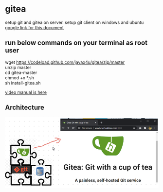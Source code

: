 # gitea
setup git and gitea on server. setup git client on windows and ubuntu  
[google link for this document ](https://docs.google.com/document/d/1al1XIk6g7dWJF-CSiiw_ev67WdT-LFcgRlD1rIv5cC4)  
## run below commands on your terminal as root user
wget https://codeload.github.com/javax4u/gitea/zip/master   
unzip master    
cd gitea-master  
chmod +x *.sh  
sh install-gitea.sh  

[video manual is here](https://github.com/javax4u/gitea/archive/master.zip)  
## Architecture   
![component-plan](component-plan.png)  


